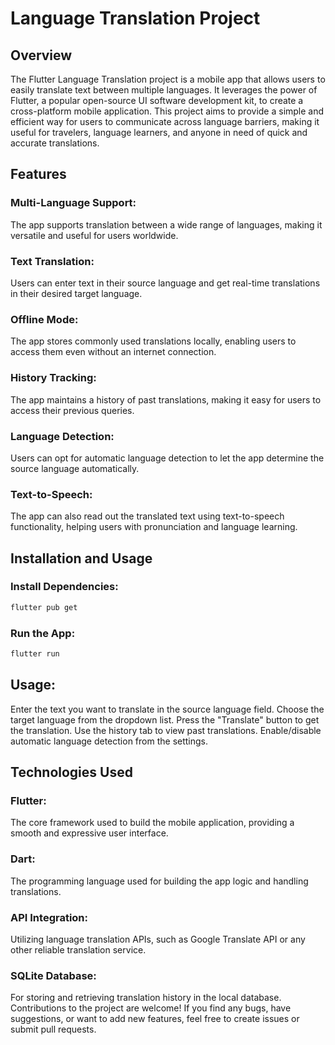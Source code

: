 # Language Translation Project


## Overview
The Flutter Language Translation project is a mobile app that allows users to easily translate text between multiple languages. It leverages the power of Flutter, a popular open-source UI software development kit, to create a cross-platform mobile application. This project aims to provide a simple and efficient way for users to communicate across language barriers, making it useful for travelers, language learners, and anyone in need of quick and accurate translations.


## Features

### Multi-Language Support: 
The app supports translation between a wide range of languages, making it versatile and useful for users worldwide.

### Text Translation: 
Users can enter text in their source language and get real-time translations in their desired target language.

### Offline Mode: 
The app stores commonly used translations locally, enabling users to access them even without an internet connection.

### History Tracking: 
The app maintains a history of past translations, making it easy for users to access their previous queries.

### Language Detection: 
Users can opt for automatic language detection to let the app determine the source language automatically.

### Text-to-Speech: 
The app can also read out the translated text using text-to-speech functionality, helping users with pronunciation and language learning.


## Installation and Usage

### Install Dependencies:
```bash
flutter pub get
```

### Run the App: 

```bash
flutter run
```

## Usage:
Enter the text you want to translate in the source language field.
Choose the target language from the dropdown list.
Press the "Translate" button to get the translation.
Use the history tab to view past translations.
Enable/disable automatic language detection from the settings.


## Technologies Used
### Flutter: 
The core framework used to build the mobile application, providing a smooth and expressive user interface.
### Dart: 
The programming language used for building the app logic and handling translations.
### API Integration: 
Utilizing language translation APIs, such as Google Translate API or any other reliable translation service.
### SQLite Database: 
For storing and retrieving translation history in the local database.
Contributions to the project are welcome! If you find any bugs, have suggestions, or want to add new features, feel free to create issues or submit pull requests.
